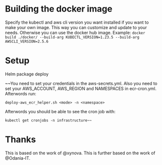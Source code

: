 # Building the docker image
Specify the kubectl and aws cli version you want installed if you want to make your own image. This way you can customize and update to your needs.  Otherwise you can use the docker hub image.
Example: 
`docker build ./docker/ --build-arg KUBECTL_VERSION=1.23.5 --build-arg AWSCLI_VERSION=2.5.6`

# Setup

Helm package deploy

~~You need to set your credentials in the aws-secrets.yml. Also you need to set your AWS_ACCOUNT, AWS_REGION and NAMESPACES in ecr-cron.yml.
Afterwords run:

	deploy-aws_ecr_helper.sh <mode> -n <namespace>

Afterwords you should be able to see the cron job with:

	kubectl get cronjobs -n infrastructure~~

# Thanks

This is based on the work of @xynova.
This is further based on the work of @Odania-IT.